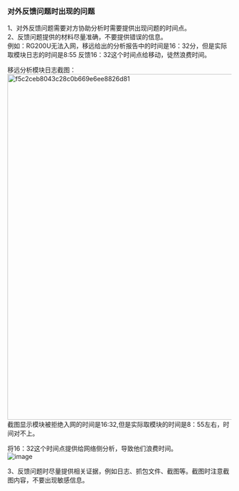 ### 对外反馈问题时出现的问题

1、对外反馈问题需要对方协助分析时需要提供出现问题的时间点。  
2、反馈问题提供的材料尽量准确，不要提供错误的信息。  
    例如：RG200U无法入网，移远给出的分析报告中的时间是16：32分，但是实际取模块日志的时间是8:55
    反馈16：32这个时间点给移动，徒然浪费时间。
 
移远分析模块日志截图：     
<img width="776" alt="f5c2ceb8043c28c0b669e6ee8826d81" src="https://github.com/grow-man/MyLearningRecorder/assets/52662997/88736c62-1a15-4067-a2f3-4a0ae62bf309">
截图显示模块被拒绝入网的时间是16:32,但是实际取模块的时间是8：55左右，时间对不上。

将16：32这个时间点提供给网络侧分析，导致他们浪费时间。  
![image](https://github.com/grow-man/MyLearningRecorder/assets/52662997/dea777fe-3d45-466c-85b8-4f308ca39187)
    
3、反馈问题时尽量提供相关证据，例如日志、抓包文件、截图等。截图时注意截图内容，不要出现敏感信息。

